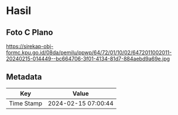 # Hasil

## Foto C Plano

https://sirekap-obj-formc.kpu.go.id/08da/pemilu/ppwp/64/72/01/10/02/6472011002011-20240215-014449--bc664706-3f01-4134-81d7-884aebd9a69e.jpg


## Metadata

| Key        | Value               |
| ---------- | ------------------- |
| Time Stamp | 2024-02-15 07:00:44 |



